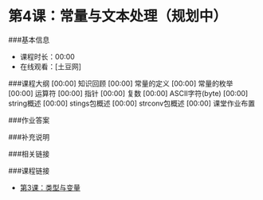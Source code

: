 第4课：常量与文本处理（规划中）
==========================

###基本信息
- 课程时长：00:00
- 在线观看：[土豆网]

###课程大纲
	[00:00] 知识回顾
	[00:00] 常量的定义
	[00:00] 常量的枚举
	[00:00] 运算符
	[00:00] 指针
	[00:00] 复数
	[00:00] ASCII字符(byte)
	[00:00] string概述
	[00:00] stings包概述
	[00:00] strconv包概述
	[00:00] 课堂作业布置
	
###作业答案


###补充说明


###相关链接


###课程链接
- [第3课：类型与变量](../lecture3/lecture3.md)
